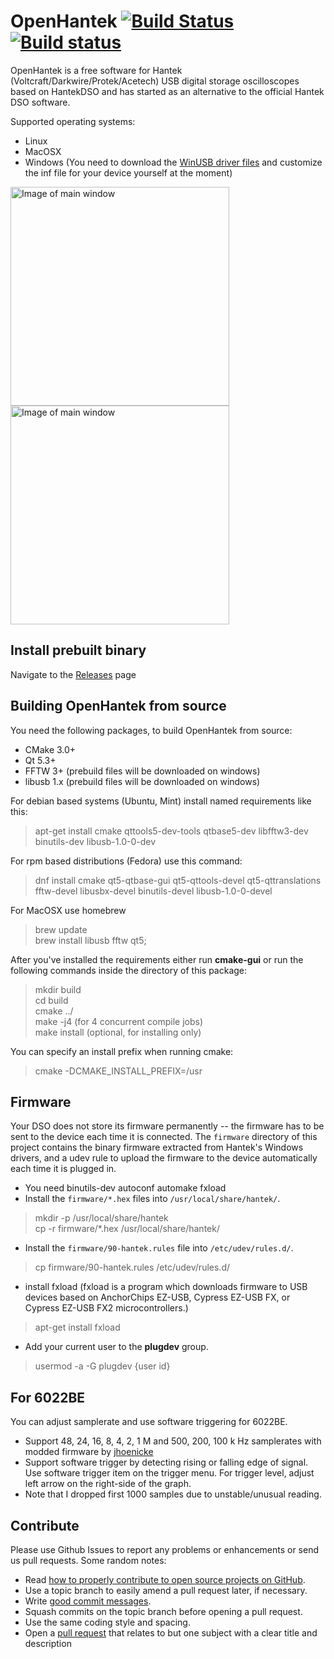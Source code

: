 # OpenHantek [![Build Status](https://travis-ci.org/OpenHantek/openhantek.svg)](https://travis-ci.org/OpenHantek/openhantek) [![Build status](https://ci.appveyor.com/api/projects/status/9w4rd5r04ufqafr4/branch/master?svg=true)](https://ci.appveyor.com/project/davidgraeff/openhantek/branch/master)
OpenHantek is a free software for Hantek (Voltcraft/Darkwire/Protek/Acetech) USB digital storage oscilloscopes based on HantekDSO and has started as an alternative to the official Hantek DSO software.

Supported operating systems:
* Linux
* MacOSX
* Windows (You need to download the [WinUSB driver files](http://libusb-winusb-wip.googlecode.com/files/winusb%20driver.zip) and customize the inf file for your device yourself at the moment)

<img alt="Image of main window" width="350" src="doc/screenshot_mainwindow.png">
<img alt="Image of main window" width="350" src="doc/screenshot_mainwindow_win.png">

## Install prebuilt binary
Navigate to the [Releases](https://github.com/OpenHantek/openhantek/releases) page 

## Building OpenHantek from source
You need the following packages, to build OpenHantek from source:
* CMake 3.0+
* Qt 5.3+
* FFTW 3+ (prebuild files will be downloaded on windows)
* libusb 1.x (prebuild files will be downloaded on windows)

For debian based systems (Ubuntu, Mint) install named requirements like this:
> apt-get install cmake qttools5-dev-tools qtbase5-dev libfftw3-dev binutils-dev libusb-1.0-0-dev

For rpm based distributions (Fedora) use this command:
> dnf install cmake qt5-qtbase-gui qt5-qttools-devel qt5-qttranslations fftw-devel libusbx-devel binutils-devel libusb-1.0-0-devel

For MacOSX use homebrew
> brew update <br>
> brew install libusb fftw qt5;

After you've installed the requirements either run **cmake-gui** or run the following commands inside the directory of this package:
> mkdir build <br>
> cd build <br>
> cmake ../ <br>
> make -j4 (for 4 concurrent compile jobs) <br>
> make install (optional, for installing only)

You can specify an install prefix when running cmake:
> cmake -DCMAKE_INSTALL_PREFIX=/usr

## Firmware
Your DSO does not store its firmware permanently -- the firmware has to be sent to the device each time it is connected. The `firmware` directory of this project contains the binary firmware extracted from Hantek's Windows drivers, and a udev rule to upload the firmware to the device automatically each time it is plugged in.

* You need binutils-dev autoconf automake fxload
* Install the `firmware/*.hex` files into `/usr/local/share/hantek/`.

> mkdir -p /usr/local/share/hantek <br>
> cp -r firmware/*.hex /usr/local/share/hantek/

* Install the `firmware/90-hantek.rules` file into `/etc/udev/rules.d/`.

> cp firmware/90-hantek.rules /etc/udev/rules.d/

* install fxload (fxload is a program which downloads firmware to USB  devices  based on AnchorChips EZ-USB, Cypress EZ-USB FX, or Cypress EZ-USB FX2 microcontrollers.)

> apt-get install fxload

* Add your current user to the **plugdev** group.

> usermod -a -G plugdev {user id}

## For 6022BE
You can adjust samplerate and use software triggering for 6022BE.
   - Support 48, 24, 16, 8, 4, 2, 1 M and 500, 200, 100 k Hz samplerates with modded firmware by [jhoenicke](https://github.com/rpcope1/Hantek6022API) 
   - Support software trigger by detecting rising or falling edge of signal. Use software trigger item on the trigger menu. For trigger level, adjust left arrow on the right-side of the graph.
   - Note that I dropped first 1000 samples due to unstable/unusual reading.

## Contribute
Please use Github Issues to report any problems or enhancements or send us pull requests. Some random notes:
   - Read [how to properly contribute to open source projects on GitHub][10].
   - Use a topic branch to easily amend a pull request later, if necessary.
   - Write [good commit messages][11].
   - Squash commits on the topic branch before opening a pull request.
   - Use the same coding style and spacing.
   - Open a [pull request][12] that relates to but one subject with a clear title and description
     
[10]: http://gun.io/blog/how-to-github-fork-branch-and-pull-request
[11]: http://tbaggery.com/2008/04/19/a-note-about-git-commit-messages.html
[12]: https://help.github.com/articles/using-pull-requests
